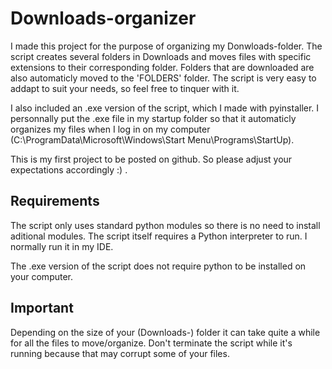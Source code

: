 # Downloads-organizer
 I made this project for the purpose of organizing my Donwloads-folder.
 The script creates several folders in Downloads and moves files with specific extensions to their corresponding folder.
 Folders that are downloaded are also automaticly moved to the 'FOLDERS' folder.
 The script is very easy to addapt to suit your needs, so feel free to tinquer with it.
 
 I also included an .exe version of the script, which I made with pyinstaller.
 I personnally put the .exe file in my startup folder so that it automaticly organizes my files when I log in on my computer (C:\ProgramData\Microsoft\Windows\Start Menu\Programs\StartUp).
 
 This is my first project to be posted on github. So please adjust your expectations accordingly :) .
 
## Requirements
 The script only uses standard python modules so there is no need to install aditional modules.
 The script itself requires a Python interpreter to run. I normally run it in my IDE.
 
 The .exe version of the script does not require python to be installed on your computer.
 
## Important
 Depending on the size of your (Downloads-) folder it can take quite a while for all the files to move/organize. Don't terminate the script while it's running because that may corrupt some of your files.
